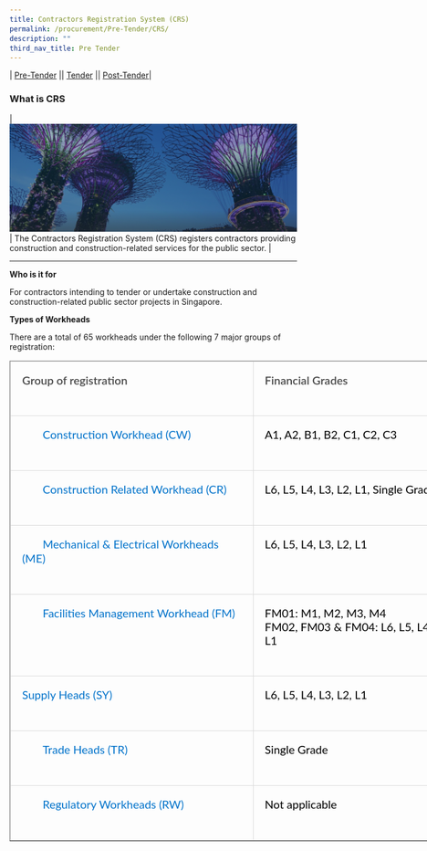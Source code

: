 ```yaml
---
title: Contractors Registration System (CRS)
permalink: /procurement/Pre-Tender/CRS/
description: ""
third_nav_title: Pre Tender
---
```

| [Pre-Tender](/procurement/Pre-Tender/BLS) ||  [Tender](/procurement/Tender/PQM/) || [Post-Tender](/procurement/Post-Tender/SCA)|



### **What is CRS**


| ![](/images/hero-banner.png) | The Contractors Registration System (CRS) registers contractors providing construction and construction-related services for the public sector. |

---

**Who is it for**

For contractors intending to tender or undertake construction and construction-related public sector projects in Singapore.

**Types of Workheads**

There are a total of 65 workheads under the following 7 major groups of registration:

<table border="1" cellspacing="0" cellpadding="0" style="box-sizing: border-box; font-family: Lato, sans-serif; border-collapse: collapse; border-spacing: 0px; width: 845.328px; table-layout: fixed; margin-bottom: 20px; color: rgb(0, 0, 0); font-size: 16px; font-style: normal; font-variant-ligatures: normal; font-variant-caps: normal; font-weight: 400; letter-spacing: normal; orphans: 2; text-align: start; text-transform: none; white-space: normal; widows: 2; word-spacing: 0px; -webkit-text-stroke-width: 0px; text-decoration-thickness: initial; text-decoration-style: initial; text-decoration-color: initial;"><tbody style="box-sizing: border-box; font-family: Lato, sans-serif;"><tr style="box-sizing: border-box; font-family: Lato, sans-serif;"><td valign="top" style="box-sizing: border-box; font-family: Lato, sans-serif; padding: 20px; text-align: left; vertical-align: top; border: 1px solid rgb(217, 217, 217); background-color: transparent; line-height: 25.6px;"><p style="box-sizing: border-box; font-family: Lato, sans-serif; margin: 0px 0px 30px; padding: 0px; font-size: 1.25rem; line-height: 24px;"><strong style="box-sizing: border-box; font-family: inherit; color: rgb(72, 72, 72); font-weight: 600;">Group of registration</strong></p></td><td valign="top" style="box-sizing: border-box; font-family: Lato, sans-serif; padding: 20px; text-align: left; vertical-align: top; border: 1px solid rgb(217, 217, 217); background-color: transparent; line-height: 25.6px;"><p style="box-sizing: border-box; font-family: Lato, sans-serif; margin: 0px 0px 30px; padding: 0px; font-size: 1.25rem; line-height: 24px;"><strong style="box-sizing: border-box; font-family: inherit; color: rgb(72, 72, 72); font-weight: 600;">Financial Grades</strong></p></td></tr><tr style="box-sizing: border-box; font-family: Lato, sans-serif;"><td valign="top" style="box-sizing: border-box; font-family: Lato, sans-serif; padding: 20px; text-align: left; vertical-align: top; border: 1px solid rgb(217, 217, 217); background-color: transparent; line-height: 25.6px;"><p style="box-sizing: border-box; font-family: Lato, sans-serif; margin: 0px 0px 30px; padding: 0px; font-size: 1.25rem; line-height: 24px;"><span style="box-sizing: border-box; font-family: Lato, sans-serif; font-style: inherit; font-weight: inherit;"><a href="https://www1.bca.gov.sg/docs/default-source/docs-corp-procurement/registration_cw.pdf" style="box-sizing: border-box; font-family: Lato, sans-serif; color: rgb(0, 114, 202); cursor: pointer; text-decoration: none; margin-bottom: -1px; position: relative; margin-left: 2.25rem; line-height: 1.25; transition: all 0.25s ease 0s; padding-bottom: 1px; border-bottom: 1px solid transparent;">Construction Workhead (CW)</a></span></p></td><td valign="top" style="box-sizing: border-box; font-family: Lato, sans-serif; padding: 20px; text-align: left; vertical-align: top; border: 1px solid rgb(217, 217, 217); background-color: transparent; line-height: 25.6px;"><p style="box-sizing: border-box; font-family: Lato, sans-serif; margin: 0px 0px 30px; padding: 0px; font-size: 1.25rem; line-height: 24px;">A1, A2, B1, B2, C1, C2, C3</p></td></tr><tr style="box-sizing: border-box; font-family: Lato, sans-serif;"><td valign="top" style="box-sizing: border-box; font-family: Lato, sans-serif; padding: 20px; text-align: left; vertical-align: top; border: 1px solid rgb(217, 217, 217); background-color: transparent; line-height: 25.6px;"><p style="box-sizing: border-box; font-family: Lato, sans-serif; margin: 0px 0px 30px; padding: 0px; font-size: 1.25rem; line-height: 24px;"><span style="box-sizing: border-box; font-family: Lato, sans-serif; font-style: inherit; font-weight: inherit;"><a href="https://www1.bca.gov.sg/docs/default-source/docs-corp-procurement/registration_cr.pdf" style="box-sizing: border-box; font-family: Lato, sans-serif; color: rgb(0, 114, 202); cursor: pointer; text-decoration: none; margin-bottom: -1px; position: relative; margin-left: 2.25rem; line-height: 1.25; transition: all 0.25s ease 0s; padding-bottom: 1px; border-bottom: 1px solid transparent;">Construction Related Workhead (CR)</a></span></p></td><td valign="top" style="box-sizing: border-box; font-family: Lato, sans-serif; padding: 20px; text-align: left; vertical-align: top; border: 1px solid rgb(217, 217, 217); background-color: transparent; line-height: 25.6px;"><p style="box-sizing: border-box; font-family: Lato, sans-serif; margin: 0px 0px 30px; padding: 0px; font-size: 1.25rem; line-height: 24px;">L6, L5, L4, L3, L2, L1, Single Grade</p></td></tr><tr style="box-sizing: border-box; font-family: Lato, sans-serif;"><td valign="top" style="box-sizing: border-box; font-family: Lato, sans-serif; padding: 20px; text-align: left; vertical-align: top; border: 1px solid rgb(217, 217, 217); background-color: transparent; line-height: 25.6px;"><p style="box-sizing: border-box; font-family: Lato, sans-serif; margin: 0px 0px 30px; padding: 0px; font-size: 1.25rem; line-height: 24px;"><span style="box-sizing: border-box; font-family: Lato, sans-serif; font-style: inherit; font-weight: inherit;"><a href="https://www1.bca.gov.sg/docs/default-source/docs-corp-procurement/registration_me.pdf" target="_blank" style="box-sizing: border-box; font-family: Lato, sans-serif; color: rgb(0, 114, 202); cursor: pointer; text-decoration: none; margin-bottom: -1px; position: relative; margin-left: 2.25rem; line-height: 1.25; transition: all 0.25s ease 0s; padding-bottom: 1px; border-bottom: 1px solid transparent;">Mechanical &amp; Electrical Workheads (ME)</a></span></p></td><td valign="top" style="box-sizing: border-box; font-family: Lato, sans-serif; padding: 20px; text-align: left; vertical-align: top; border: 1px solid rgb(217, 217, 217); background-color: transparent; line-height: 25.6px;"><p style="box-sizing: border-box; font-family: Lato, sans-serif; margin: 0px 0px 30px; padding: 0px; font-size: 1.25rem; line-height: 24px;">L6, L5, L4, L3, L2, L1</p></td></tr><tr style="box-sizing: border-box; font-family: Lato, sans-serif;"><td valign="top" style="box-sizing: border-box; font-family: Lato, sans-serif; padding: 20px; text-align: left; vertical-align: top; border: 1px solid rgb(217, 217, 217); background-color: transparent; line-height: 25.6px;"><p style="box-sizing: border-box; font-family: Lato, sans-serif; margin: 0px 0px 30px; padding: 0px; font-size: 1.25rem; line-height: 24px;"><span style="box-sizing: border-box; font-family: Lato, sans-serif; font-style: inherit; font-weight: inherit;"><a href="https://www1.bca.gov.sg/docs/default-source/docs-corp-procurement/registration_fm.pdf" target="_blank" style="box-sizing: border-box; font-family: Lato, sans-serif; color: rgb(0, 114, 202); cursor: pointer; text-decoration: none; margin-bottom: -1px; position: relative; margin-left: 2.25rem; line-height: 1.25; transition: all 0.25s ease 0s; padding-bottom: 1px; border-bottom: 1px solid transparent;">Facilities Management Workhead (FM)</a></span></p></td><td valign="top" style="box-sizing: border-box; font-family: Lato, sans-serif; padding: 20px; text-align: left; vertical-align: top; border: 1px solid rgb(217, 217, 217); background-color: transparent; line-height: 25.6px;"><p style="box-sizing: border-box; font-family: Lato, sans-serif; margin: 0px 0px 30px; padding: 0px; font-size: 1.25rem; line-height: 24px;">FM01: M1, M2, M3, M4<br style="box-sizing: border-box; font-family: Lato, sans-serif;">FM02, FM03 &amp; FM04: L6, L5, L4, L3, L2, L1</p></td></tr><tr style="box-sizing: border-box; font-family: Lato, sans-serif;"><td valign="top" style="box-sizing: border-box; font-family: Lato, sans-serif; padding: 20px; text-align: left; vertical-align: top; border: 1px solid rgb(217, 217, 217); background-color: transparent; line-height: 25.6px;"><p style="box-sizing: border-box; font-family: Lato, sans-serif; margin: 0px 0px 30px; padding: 0px; font-size: 1.25rem; line-height: 24px;"><a href="https://www1.bca.gov.sg/docs/default-source/docs-corp-procurement/crs/registration_sy.pdf?sfvrsn=920bd6a_2" style="box-sizing: border-box; font-family: Lato, sans-serif; color: rgb(0, 114, 202); cursor: pointer; text-decoration: none; margin-bottom: -1px; line-height: 1.25; transition: all 0.25s ease 0s; padding-bottom: 1px; border-bottom: 1px solid transparent;">Supply Heads (SY)</a></p></td><td valign="top" style="box-sizing: border-box; font-family: Lato, sans-serif; padding: 20px; text-align: left; vertical-align: top; border: 1px solid rgb(217, 217, 217); background-color: transparent; line-height: 25.6px;"><p style="box-sizing: border-box; font-family: Lato, sans-serif; margin: 0px 0px 30px; padding: 0px; font-size: 1.25rem; line-height: 24px;">L6, L5, L4, L3, L2, L1</p></td></tr><tr style="box-sizing: border-box; font-family: Lato, sans-serif;"><td valign="top" style="box-sizing: border-box; font-family: Lato, sans-serif; padding: 20px; text-align: left; vertical-align: top; border: 1px solid rgb(217, 217, 217); background-color: transparent; line-height: 25.6px;"><p style="box-sizing: border-box; font-family: Lato, sans-serif; margin: 0px 0px 30px; padding: 0px; font-size: 1.25rem; line-height: 24px;"><span style="box-sizing: border-box; font-family: Lato, sans-serif; font-style: inherit; font-weight: inherit;"><a href="https://www1.bca.gov.sg/docs/default-source/docs-corp-procurement/Registration_TR.pdf" style="box-sizing: border-box; font-family: Lato, sans-serif; color: rgb(0, 114, 202); cursor: pointer; text-decoration: none; margin-bottom: -1px; position: relative; margin-left: 2.25rem; line-height: 1.25; transition: all 0.25s ease 0s; padding-bottom: 1px; border-bottom: 1px solid transparent;">Trade Heads (TR)</a></span></p></td><td valign="top" style="box-sizing: border-box; font-family: Lato, sans-serif; padding: 20px; text-align: left; vertical-align: top; border: 1px solid rgb(217, 217, 217); background-color: transparent; line-height: 25.6px;"><p style="box-sizing: border-box; font-family: Lato, sans-serif; margin: 0px 0px 30px; padding: 0px; font-size: 1.25rem; line-height: 24px;">Single Grade</p></td></tr><tr style="box-sizing: border-box; font-family: Lato, sans-serif;"><td valign="top" style="box-sizing: border-box; font-family: Lato, sans-serif; padding: 20px; text-align: left; vertical-align: top; border: 1px solid rgb(217, 217, 217); background-color: transparent; line-height: 25.6px;"><p style="box-sizing: border-box; font-family: Lato, sans-serif; margin: 0px 0px 30px; padding: 0px; font-size: 1.25rem; line-height: 24px;"><a style="box-sizing: border-box; font-family: Lato, sans-serif; color: rgb(0, 114, 202); cursor: pointer; text-decoration: none; margin-bottom: -1px; line-height: 1.25; transition: all 0.25s ease 0s; padding-bottom: 1px; border-bottom: 1px solid transparent;"></a><a href="https://www1.bca.gov.sg/docs/default-source/docs-corp-procurement/Registration_RW.pdf" style="box-sizing: border-box; font-family: Lato, sans-serif; color: rgb(0, 114, 202); cursor: pointer; text-decoration: none; margin-bottom: -1px; position: relative; margin-left: 2.25rem; line-height: 1.25; transition: all 0.25s ease 0s; padding-bottom: 1px; border-bottom: 1px solid transparent;">Regulatory Workheads (RW)</a></p></td><td valign="top" style="box-sizing: border-box; font-family: Lato, sans-serif; padding: 20px; text-align: left; vertical-align: top; border: 1px solid rgb(217, 217, 217); background-color: transparent; line-height: 25.6px;"><p style="box-sizing: border-box; font-family: Lato, sans-serif; margin: 0px 0px 30px; padding: 0px; font-size: 1.25rem; line-height: 24px;">Not applicable</p></td></tr></tbody></table>